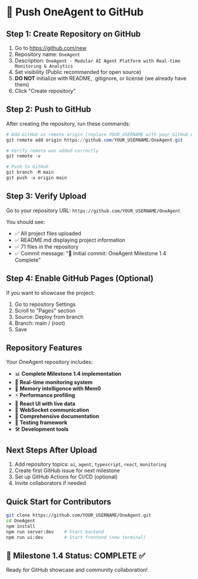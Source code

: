 # 🚀 Push OneAgent to GitHub

## Step 1: Create Repository on GitHub
1. Go to https://github.com/new
2. Repository name: `OneAgent`
3. Description: `OneAgent - Modular AI Agent Platform with Real-time Monitoring & Analytics`
4. Set visibility (Public recommended for open source)
5. **DO NOT** initialize with README, .gitignore, or license (we already have them)
6. Click "Create repository"

## Step 2: Push to GitHub
After creating the repository, run these commands:

```powershell
# Add GitHub as remote origin (replace YOUR_USERNAME with your GitHub username)
git remote add origin https://github.com/YOUR_USERNAME/OneAgent.git

# Verify remote was added correctly
git remote -v

# Push to GitHub
git branch -M main
git push -u origin main
```

## Step 3: Verify Upload
Go to your repository URL: `https://github.com/YOUR_USERNAME/OneAgent`

You should see:
- ✅ All project files uploaded
- ✅ README.md displaying project information
- ✅ 71 files in the repository
- ✅ Commit message: "🎉 Initial commit: OneAgent Milestone 1.4 Complete"

## Step 4: Enable GitHub Pages (Optional)
If you want to showcase the project:
1. Go to repository Settings
2. Scroll to "Pages" section
3. Source: Deploy from branch
4. Branch: main / (root)
5. Save

## Repository Features
Your OneAgent repository includes:
- 📊 **Complete Milestone 1.4 implementation**
- 🚀 **Real-time monitoring system**
- 🧠 **Memory intelligence with Mem0**
- ⚡ **Performance profiling**
- 🎨 **React UI with live data**
- 🔌 **WebSocket communication**
- 📝 **Comprehensive documentation**
- 🧪 **Testing framework**
- 🛠️ **Development tools**

## Next Steps After Upload
1. Add repository topics: `ai`, `agent`, `typescript`, `react`, `monitoring`
2. Create first GitHub issue for next milestone
3. Set up GitHub Actions for CI/CD (optional)
4. Invite collaborators if needed

## Quick Start for Contributors
```bash
git clone https://github.com/YOUR_USERNAME/OneAgent.git
cd OneAgent
npm install
npm run server:dev    # Start backend
npm run ui:dev        # Start frontend (new terminal)
```

## 🎯 Milestone 1.4 Status: COMPLETE ✅
Ready for GitHub showcase and community collaboration!
